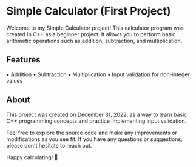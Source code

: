 # Simple Calculator (First Project)

Welcome to my Simple Calculator project! This calculator program was created in C++ as a beginner project. It allows you to perform basic arithmetic operations such as addition, subtraction, and multiplication.

## Features
• Addition
• Subtraction
• Multiplication
• Input validation for non-integer values

## About
This project was created on December 31, 2022, as a way to learn basic C++ programming concepts and practice implementing input validation.

Feel free to explore the source code and make any improvements or modifications as you see fit. If you have any questions or suggestions, please don't hesitate to reach out.

Happy calculating! 🧮